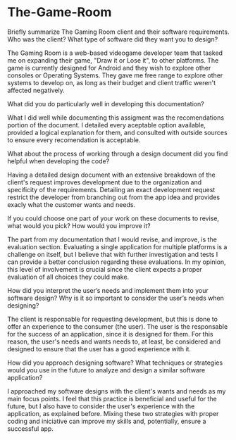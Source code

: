 # The-Game-Room

Briefly summarize The Gaming Room client and their software requirements. Who was the client? What type of software did they want you to design?

The Gaming Room is a web-based videogame developer team that tasked me on expanding their game, "Draw it or Lose it", to other platforms. The game is currently designed for Android and they wish to explore other consoles or Operating Systems. They gave me free range to explore other systems to develop on, as long as their budget and client traffic weren't affected negatively.


What did you do particularly well in developing this documentation?

What I did well while documenting this assigment was the recomendations portion of the document. I detailed every aceptable option available, provided a logical explanation for them, and consulted with outside sources to ensure every recomendation is acceptable.


What about the process of working through a design document did you find helpful when developing the code?

Having a detailed design document with an extensive breakdown of the client's request improves development due to the organization and specificity of the requirements. Detailing an exact development request restrict the developer from branching out from the app idea and provides exacly what the customer wants and needs.


If you could choose one part of your work on these documents to revise, what would you pick? How would you improve it?

The part from my documentation that I would revise, and improve, is the evaluation section. Evaluating a single application for multiple platforms is a challenge on itself, but I believe that with further investigation and tests I can provide a better conclusion regarding these evaluations. In my opinion, this level of involvement is crucial since the client expects a proper evaluation of all choices they could make.


How did you interpret the user’s needs and implement them into your software design? Why is it so important to consider the user’s needs when designing?

The client is responsable for requesting development, but this is done to offer an experience to the consumer (the user). The user is the responsable for the success of an application, since it is designed for them. For this reason, the user's needs and wants needs to, at least, be considered and designed to ensure that the user has a good experience with it. 


How did you approach designing software? What techniques or strategies would you use in the future to analyze and design a similar software application?

I approached my software designs with the client's wants and needs as my main focus points. I feel that this practice is beneficial and useful for the future, but I also have to consider the user's experience with the application, as explained before. Mixing these two strategies with proper coding and iniciative can improve my skills and, potentially, ensure a successful app. 
